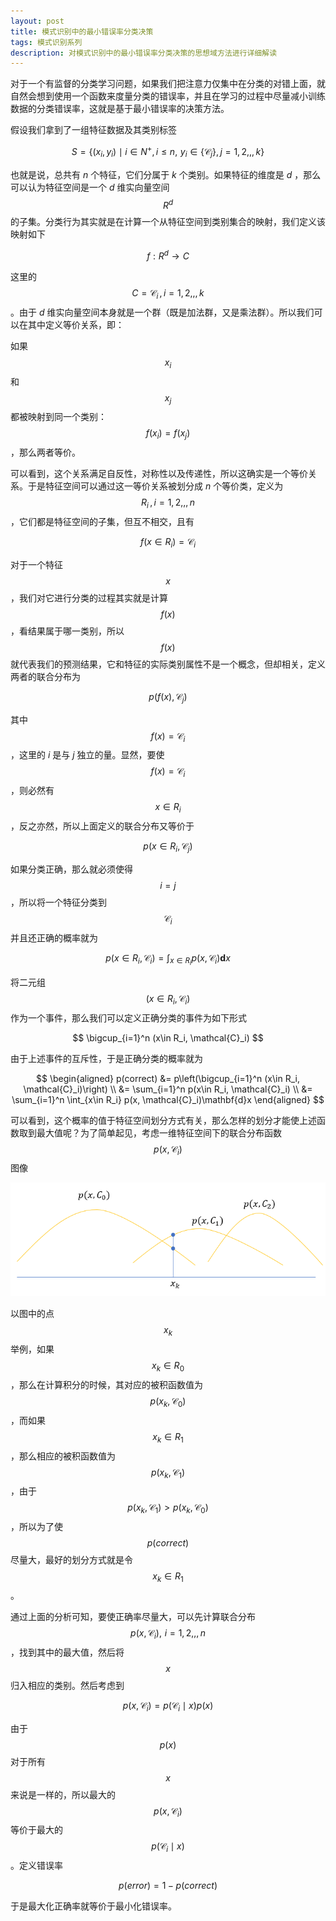 ```yaml
---
layout: post
title: 模式识别中的最小错误率分类决策
tags: 模式识别系列
description: 对模式识别中的最小错误率分类决策的思想域方法进行详细解读
---
```


对于一个有监督的分类学习问题，如果我们把注意力仅集中在分类的对错上面，就自然会想到使用一个函数来度量分类的错误率，并且在学习的过程中尽量减小训练数据的分类错误率，这就是基于最小错误率的决策方法。

假设我们拿到了一组特征数据及其类别标签

$$
S = \{(x_i, y_i)\mid i\in N^+, i\le n ,\, \,y_i \in \{\mathcal{C}_j\},\,j=1,2,,,k\}
$$

也就是说，总共有 *n* 个特征，它们分属于 *k* 个类别。如果特征的维度是 *d* ，那么可以认为特征空间是一个 *d* 维实向量空间 $$R^d$$ 的子集。分类行为其实就是在计算一个从特征空间到类别集合的映射，我们定义该映射如下

$$
f:R^d \rightarrow C
$$

这里的 $$C = {\mathcal{C}_i}\, , i = 1,2,,,k$$ 。由于 *d* 维实向量空间本身就是一个群（既是加法群，又是乘法群）。所以我们可以在其中定义等价关系，即：

如果 $$x_i$$ 和 $$x_j$$ 都被映射到同一个类别：$$f(x_i)=f(x_j)$$ ，那么两者等价。

可以看到，这个关系满足自反性，对称性以及传递性，所以这确实是一个等价关系。于是特征空间可以通过这一等价关系被划分成 *n* 个等价类，定义为 $$R_i\,,\,i = 1,2,,,n$$，它们都是特征空间的子集，但互不相交，且有

$$
f(x \in R_i) = \mathcal{C}_i
$$

对于一个特征 $$x$$，我们对它进行分类的过程其实就是计算 $$f(x)$$ ，看结果属于哪一类别，所以 $$f(x)$$ 就代表我们的预测结果，它和特征的实际类别属性不是一个概念，但却相关，定义两者的联合分布为

$$
p(f(x), \mathcal{C}_j)
$$

其中 $$f(x)=\mathcal{C}_i$$ ，这里的 *i* 是与 *j* 独立的量。显然，要使 $$f(x)=\mathcal{C}_i$$ ，则必然有 $$x \in R_i$$，反之亦然，所以上面定义的联合分布又等价于

$$
p(x\in R_i, \mathcal{C}_j)
$$

如果分类正确，那么就必须使得 $$i=j$$ ，所以将一个特征分类到 $$\mathcal{C}_i$$ 并且还正确的概率就为

$$
p(x\in R_i, \mathcal{C}_i) = \int_{x\in R_i} p(x, \mathcal{C}_i)\mathbf{d}x
$$

将二元组 $$(x\in R_i, \mathcal{C}_i)$$ 作为一个事件，那么我们可以定义正确分类的事件为如下形式

$$
\bigcup_{i=1}^n (x\in R_i, \mathcal{C}_i)
$$

由于上述事件的互斥性，于是正确分类的概率就为

$$
\begin{aligned}
p(correct) &= p\left(\bigcup_{i=1}^n (x\in R_i, \mathcal{C}_i)\right) \\
&= \sum_{i=1}^n p(x\in R_i, \mathcal{C}_i) \\
&= \sum_{i=1}^n \int_{x\in R_i} p(x, \mathcal{C}_i)\mathbf{d}x
\end{aligned}
$$

可以看到，这个概率的值于特征空间划分方式有关，那么怎样的划分才能使上述函数取到最大值呢？为了简单起见，考虑一维特征空间下的联合分布函数 $$p(x, \mathcal{C}_i)$$ 图像

![](/resources/2018-02-15-minimum-misclassification-rate/union-distributions.png)

以图中的点 $$x_k$$ 举例，如果 $$x_k \in R_0$$ ，那么在计算积分的时候，其对应的被积函数值为 $$p(x_k, \mathcal{C}_0)$$，而如果 $$x_k \in R_1$$ ，那么相应的被积函数值为 $$p(x_k, \mathcal{C}_1)$$，由于 $$p(x_k, \mathcal{C}_1) > p(x_k, \mathcal{C}_0)$$ ，所以为了使 $$p(correct)$$ 尽量大，最好的划分方式就是令 $$x_k \in R_1$$。

通过上面的分析可知，要使正确率尽量大，可以先计算联合分布 $$p(x,\mathcal{C}_i),\,\,i=1,2,,,n$$ ，找到其中的最大值，然后将 $$x$$ 归入相应的类别。然后考虑到

$$
p(x,\mathcal{C}_i) = p(\mathcal{C}_i \mid x)p(x)
$$

由于 $$p(x)$$ 对于所有 $$x$$ 来说是一样的，所以最大的 $$p(x,\mathcal{C}_i)$$ 等价于最大的 $$p(\mathcal{C}_i\mid x)$$ 。定义错误率

$$
p(error) = 1 - p(correct)
$$

于是最大化正确率就等价于最小化错误率。
